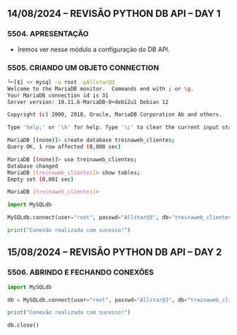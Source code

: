 ## 14/08/2024 – REVISÃO PYTHON DB API – DAY 1

### 5504. APRESENTAÇÃO

- Iremos ver nesse módulo a configuração do DB API.

### 5505. CRIANDO UM OBJETO CONNECTION

```bash
└─[$] <> mysql -u root -pAllstar@3
Welcome to the MariaDB monitor.  Commands end with ; or \g.
Your MariaDB connection id is 31
Server version: 10.11.6-MariaDB-0+deb12u1 Debian 12

Copyright (c) 2000, 2018, Oracle, MariaDB Corporation Ab and others.

Type 'help;' or '\h' for help. Type '\c' to clear the current input statement.

MariaDB [(none)]> create database treinaweb_clientes;
Query OK, 1 row affected (0,008 sec)

MariaDB [(none)]> use treinaweb_clientes;
Database changed
MariaDB [treinaweb_clientes]> show tables;
Empty set (0,001 sec)

MariaDB [treinaweb_clientes]>

```

```python
import MySQLdb

MySQLdb.connect(user="root", passwd="Allstar@3", db="treinaweb_clientes", host="localhost", port=3306)

print("Conexão realizada com sucesso!")

```

## 15/08/2024 – REVISÃO PYTHON DB API – DAY 2

### 5506. ABRINDO E FECHANDO CONEXÕES

```python
import MySQLdb

db = MySQLdb.connect(user="root", passwd="Allstar@3", db="treinaweb_clientes", host="localhost", port=3306)

print("Conexão realizada com sucesso!")

db.close()

```
